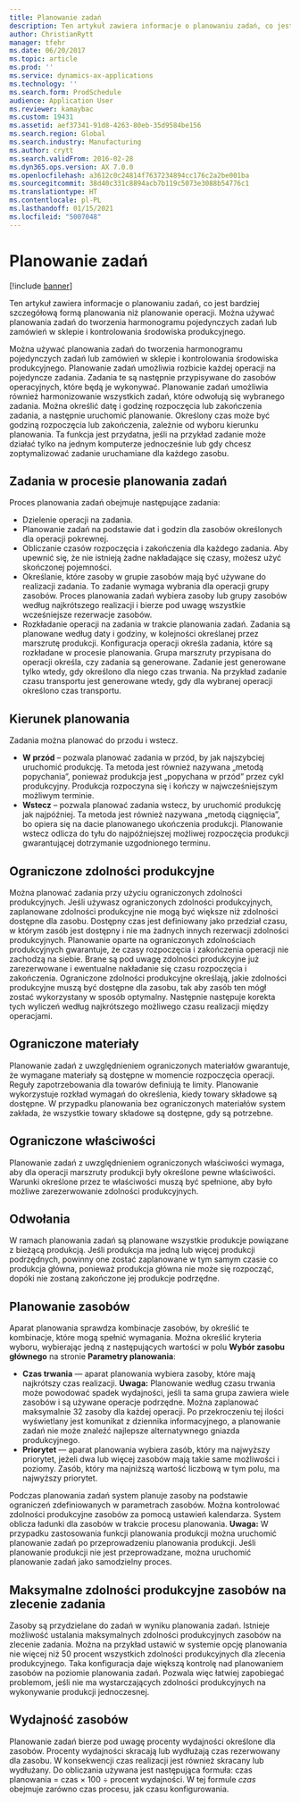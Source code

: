 ```yaml
---
title: Planowanie zadań
description: Ten artykuł zawiera informacje o planowaniu zadań, co jest bardziej szczegółową formą planowania niż planowanie operacji. Można używać planowania zadań do tworzenia harmonogramu pojedynczych zadań lub zamówień w sklepie i kontrolowania środowiska produkcyjnego.
author: ChristianRytt
manager: tfehr
ms.date: 06/20/2017
ms.topic: article
ms.prod: ''
ms.service: dynamics-ax-applications
ms.technology: ''
ms.search.form: ProdSchedule
audience: Application User
ms.reviewer: kamaybac
ms.custom: 19431
ms.assetid: aef37341-91d8-4263-80eb-35d9584be156
ms.search.region: Global
ms.search.industry: Manufacturing
ms.author: crytt
ms.search.validFrom: 2016-02-28
ms.dyn365.ops.version: AX 7.0.0
ms.openlocfilehash: a3612c0c24814f7637234894cc176c2a2be001ba
ms.sourcegitcommit: 38d40c331c8894acb7b119c5073e3088b54776c1
ms.translationtype: HT
ms.contentlocale: pl-PL
ms.lasthandoff: 01/15/2021
ms.locfileid: "5007048"
---
```

# <a name="job-scheduling"></a>Planowanie zadań

[!include [banner](../includes/banner.md)]

Ten artykuł zawiera informacje o planowaniu zadań, co jest bardziej szczegółową formą planowania niż planowanie operacji. Można używać planowania zadań do tworzenia harmonogramu pojedynczych zadań lub zamówień w sklepie i kontrolowania środowiska produkcyjnego.

Można używać planowania zadań do tworzenia harmonogramu pojedynczych zadań lub zamówień w sklepie i kontrolowania środowiska produkcyjnego. Planowanie zadań umożliwia rozbicie każdej operacji na pojedyncze zadania. Zadania te są następnie przypisywane do zasobów operacyjnych, które będą je wykonywać. Planowanie zadań umożliwia również harmonizowanie wszystkich zadań, które odwołują się wybranego zadania. Można określić datę i godzinę rozpoczęcia lub zakończenia zadania, a następnie uruchomić planowanie. Określony czas może być godziną rozpoczęcia lub zakończenia, zależnie od wyboru kierunku planowania. Ta funkcja jest przydatna, jeśli na przykład zadanie może działać tylko na jednym komputerze jednocześnie lub gdy chcesz zoptymalizować zadanie uruchamiane dla każdego zasobu.

## <a name="tasks-in-the-job-scheduling-process"></a>Zadania w procesie planowania zadań
Proces planowania zadań obejmuje następujące zadania:

-   Dzielenie operacji na zadania.
-   Planowanie zadań na podstawie dat i godzin dla zasobów określonych dla operacji pokrewnej.
-   Obliczanie czasów rozpoczęcia i zakończenia dla każdego zadania. Aby upewnić się, że nie istnieją żadne nakładające się czasy, możesz użyć skończonej pojemności.
-   Określanie, które zasoby w grupie zasobów mają być używane do realizacji zadania. To zadanie wymaga wybrania dla operacji grupy zasobów. Proces planowania zadań wybiera zasoby lub grupy zasobów według najkrótszego realizacji i bierze pod uwagę wszystkie wcześniejsze rezerwacje zasobów.
-   Rozkładanie operacji na zadania w trakcie planowania zadań. Zadania są planowane według daty i godziny, w kolejności określanej przez marszrutę produkcji. Konfiguracja operacji określa zadania, które są rozkładane w procesie planowania. Grupa marszruty przypisana do operacji określa, czy zadania są generowane. Zadanie jest generowane tylko wtedy, gdy określono dla niego czas trwania. Na przykład zadanie czasu transportu jest generowane wtedy, gdy dla wybranej operacji określono czas transportu.

## <a name="scheduling-direction"></a>Kierunek planowania
Zadania można planować do przodu i wstecz.

-   **W przód** – pozwala planować zadania w przód, by jak najszybciej uruchomić produkcję. Ta metoda jest również nazywana „metodą popychania”, ponieważ produkcja jest „popychana w przód” przez cykl produkcyjny. Produkcja rozpoczyna się i kończy w najwcześniejszym możliwym terminie.
-   **Wstecz** – pozwala planować zadania wstecz, by uruchomić produkcję jak najpóźniej. Ta metoda jest również nazywana „metodą ciągnięcia”, bo opiera się na dacie planowanego ukończenia produkcji. Planowanie wstecz odlicza do tyłu do najpóźniejszej możliwej rozpoczęcia produkcji gwarantującej dotrzymanie uzgodnionego terminu.

## <a name="finite-capacity"></a>Ograniczone zdolności produkcyjne
Można planować zadania przy użyciu ograniczonych zdolności produkcyjnych. Jeśli używasz ograniczonych zdolności produkcyjnych, zaplanowane zdolności produkcyjne nie mogą być większe niż zdolności dostępne dla zasobu. Dostępny czas jest definiowany jako przedział czasu, w którym zasób jest dostępny i nie ma żadnych innych rezerwacji zdolności produkcyjnych. Planowanie oparte na ograniczonych zdolnościach produkcyjnych gwarantuje, że czasy rozpoczęcia i zakończenia operacji nie zachodzą na siebie. Brane są pod uwagę zdolności produkcyjne już zarezerwowane i ewentualne nakładanie się czasu rozpoczęcia i zakończenia. Ograniczone zdolności produkcyjne określają, jakie zdolności produkcyjne muszą być dostępne dla zasobu, tak aby zasób ten mógł zostać wykorzystany w sposób optymalny. Następnie następuje korekta tych wyliczeń według najkrótszego możliwego czasu realizacji między operacjami.

## <a name="finite-materials"></a>Ograniczone materiały
Planowanie zadań z uwzględnieniem ograniczonych materiałów gwarantuje, że wymagane materiały są dostępne w momencie rozpoczęcia operacji. Reguły zapotrzebowania dla towarów definiują te limity. Planowanie wykorzystuje rozkład wymagań do określenia, kiedy towary składowe są dostępne. W przypadku planowania bez ograniczonych materiałów system zakłada, że wszystkie towary składowe są dostępne, gdy są potrzebne.

## <a name="finite-properties"></a>Ograniczone właściwości
Planowanie zadań z uwzględnieniem ograniczonych właściwości wymaga, aby dla operacji marszruty produkcji były określone pewne właściwości. Warunki określone przez te właściwości muszą być spełnione, aby było możliwe zarezerwowanie zdolności produkcyjnych.

## <a name="references"></a>Odwołania
W ramach planowania zadań są planowane wszystkie produkcje powiązane z bieżącą produkcją. Jeśli produkcja ma jedną lub więcej produkcji podrzędnych, powinny one zostać zaplanowane w tym samym czasie co produkcja główna, ponieważ produkcja główna nie może się rozpocząć, dopóki nie zostaną zakończone jej produkcje podrzędne.

## <a name="schedule-resources"></a>Planowanie zasobów
Aparat planowania sprawdza kombinacje zasobów, by określić te kombinacje, które mogą spełnić wymagania. Można określić kryteria wyboru, wybierając jedną z następujących wartości w polu **Wybór zasobu głównego** na stronie **Parametry planowania**:

-   **Czas trwania** — aparat planowania wybiera zasoby, które mają najkrótszy czas realizacji. **Uwaga:** Planowanie według czasu trwania może powodować spadek wydajności, jeśli ta sama grupa zawiera wiele zasobów i są używane operacje podrzędne. Można zaplanować maksymalnie 32 zasoby dla każdej operacji. Po przekroczeniu tej ilości wyświetlany jest komunikat z dziennika informacyjnego, a planowanie zadań nie może znaleźć najlepsze alternatywnego gniazda produkcyjnego.
-   **Priorytet** — aparat planowania wybiera zasób, który ma najwyższy priorytet, jeżeli dwa lub więcej zasobów mają takie same możliwości i poziomy. Zasób, który ma najniższą wartość liczbową w tym polu, ma najwyższy priorytet.

Podczas planowania zadań system planuje zasoby na podstawie ograniczeń zdefiniowanych w parametrach zasobów. Można kontrolować zdolności produkcyjne zasobów za pomocą ustawień kalendarza. System oblicza ładunki dla zasobów w trakcie procesu planowania. **Uwaga:** W przypadku zastosowania funkcji planowania produkcji można uruchomić planowanie zadań po przeprowadzeniu planowania produkcji. Jeśli planowanie produkcji nie jest przeprowadzane, można uruchomić planowanie zadań jako samodzielny proces.

## <a name="maximum-capacities-for-resources-per-job-order"></a>Maksymalne zdolności produkcyjne zasobów na zlecenie zadania
Zasoby są przydzielane do zadań w wyniku planowania zadań. Istnieje możliwość ustalania maksymalnych zdolności produkcyjnych zasobów na zlecenie zadania. Można na przykład ustawić w systemie opcję planowania nie więcej niż 50 procent wszystkich zdolności produkcyjnych dla zlecenia produkcyjnego. Taka konfiguracja daje większą kontrolę nad planowaniem zasobów na poziomie planowania zadań. Pozwala więc łatwiej zapobiegać problemom, jeśli nie ma wystarczających zdolności produkcyjnych na wykonywanie produkcji jednoczesnej.

## <a name="resource-efficiency"></a>Wydajność zasobów
Planowanie zadań bierze pod uwagę procenty wydajności określone dla zasobów. Procenty wydajności skracają lub wydłużają czas rezerwowany dla zasobu. W konsekwencji czas realizacji jest również skracany lub wydłużany. Do obliczania używana jest następująca formuła: czas planowania = czas × 100 ÷ procent wydajności. W tej formule *czas* obejmuje zarówno czas procesu, jak czasu konfigurowania.




